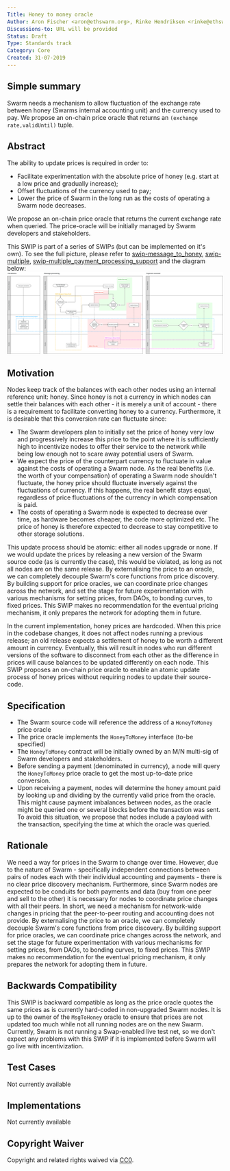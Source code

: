 ```yaml
---
Title: Honey to money oracle
Author: Aron Fischer <aron@ethswarm.org>, Rinke Hendriksen <rinke@ethswarm.org>, Vojtech Simetka <vojtech@iovlabs.org>
Discussions-to: URL will be provided
Status: Draft
Type: Standards track
Category: Core
Created: 31-07-2019
---
```


## Simple summary 
Swarm needs a mechanism to allow fluctuation of the exchange rate between honey (Swarms internal accounting unit) and the currency used to pay. We propose an on-chain price oracle that returns an `(exchange rate,validUntil)` tuple.  

## Abstract 
The ability to update prices is required in order to:
* Facilitate experimentation with the absolute price of honey (e.g. start at a low price and gradually increase);
* Offset fluctuations of the currency used to pay;
* Lower the price of Swarm in the long run as the costs of operating a Swarm node decreases.

We propose an on-chain price oracle that returns the current exchange rate when queried. The price-oracle will be initially managed by Swarm developers and stakeholders.

This SWIP is part of a series of SWIPs (but can be implemented on it's own). To see the full picture, please refer to [swip-message_to_honey](./swip-message_to_honey.md), [swip-multiple](./swip-honey_to_money.md), [swip-multiple_payment_processing_support](./swip-multiple_payment_processing_support.md) and the diagram below:
![SWIP_Diagrams.svg](./../assets/swip-honey_to_money/SWIP_Diagrams.svg)

## Motivation
Nodes keep track of the balances with each other nodes using an internal reference unit: honey. Since honey is not a currency in which nodes can settle their balances with each other - it is merely a unit of account - there is a requirement to facilitate converting honey to a currency. Furthermore, it is desirable that this conversion rate can fluctuate since:

* The Swarm developers plan to initially set the price of honey very low and progressively increase this price to the point where it is sufficiently high to incentivize nodes to offer their service to the network while being low enough not to scare away potential users of Swarm. 
* We expect the price of the counterpart currency to fluctuate in value against the costs of operating a Swarm node. As the real benefits (i.e. the worth of your compensation) of operating a Swarm node shouldn't fluctuate, the honey price should fluctuate inversely against the fluctuations of currency. If this happens, the real benefit stays equal, regardless of price fluctuations of the currency in which compensation is paid. 
* The costs of operating a Swarm node is expected to decrease over time, as hardware becomes cheaper, the code more optimized etc. The price of honey is therefore expected to decrease to stay competitive to other storage solutions. 

This update process should be atomic: either all nodes upgrade or none. If we would update the prices by releasing a new version of the Swarm source code (as is currently the case), this would be violated, as long as not all nodes are on the same release. By externalising the price to an oracle, we can completely decouple Swarm's core functions from price discovery. By building support for price oracles, we can coordinate price changes across the network, and set the stage for future experimentation with various mechanisms for setting prices, from DAOs, to bonding curves, to fixed prices. This SWIP makes no recommendation for the eventual pricing mechanism, it only prepares the network for adopting them in future.

In the current implementation, honey prices are hardcoded. When this price in the codebase changes, it does not affect nodes running a previous release; an old release expects a settlement of honey to be worth a different amount in currency. Eventually, this will result in nodes who run different versions of the software to disconnect from each other as the difference in prices will cause balances to be updated differently on each node. This SWIP proposes an on-chain price oracle to enable an atomic update process of honey prices without requiring nodes to update their source-code.

## Specification
* The Swarm source code will reference the address of a `HoneyToMoney` price oracle
* The price oracle implements the `HoneyToMoney` interface (to-be specified) 
* The `HoneyToMoney` contract will be initially owned by an M/N multi-sig of Swarm developers and stakeholders.
* Before sending a payment (denominated in currency), a node will query the `HoneyToMoney` price oracle to get the most up-to-date price conversion. 
* Upon receiving a payment, nodes will determine the honey amount paid by looking up and dividing by the currently valid price from the oracle. This might cause payment imbalances between nodes, as the oracle might be queried one or several blocks before the transaction was sent. To avoid this situation, we propose that nodes include a payload with the transaction, specifying the time at which the oracle was queried.

## Rationale
We need a way for prices in the Swarm to change over time. However, due to the nature of Swarm - specifically independent connections between pairs of nodes each with their individual accounting and payments - there is no clear price discovery mechanism. Furthermore, since Swarm nodes are expected to be conduits for both payments and data (buy from one peer and sell to the other) it is necessary for nodes to coordinate price changes with all their peers. In short, we need a mechanism for network-wide changes in pricing that the peer-to-peer routing and accounting does not provide.
By externalising the price to an oracle, we can completely decouple Swarm's core functions from price discovery. By building support for price oracles, we can coordinate price changes across the network, and set the stage for future experimentation with various mechanisms for setting prices, from DAOs, to bonding curves, to fixed prices. This SWIP makes no recommendation for the eventual pricing mechanism, it only prepares the network for adopting them in future.

## Backwards Compatibility 
This SWIP is backward compatible as long as the price oracle quotes the same prices as is currently hard-coded in non-upgraded Swarm nodes. It is up to the owner of the `MsgToHoney` oracle to ensure that prices are not updated too much while not all running nodes are on the new Swarm. Currently, Swarm is not running a Swap-enabled live test net, so we don't expect any problems with this SWIP if it is implemented before Swarm will go live with incentivization. 

## Test Cases
Not currently available

## Implementations 
Not currently available

## Copyright Waiver
 Copyright and related rights waived via [CC0](https://creativecommons.org/publicdomain/zero/1.0/).

